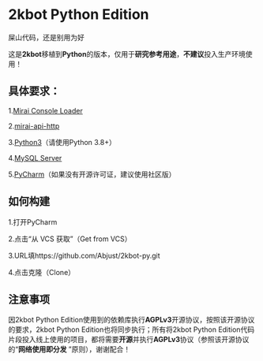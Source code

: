 # 2kbot Python Edition

屎山代码，还是别用为好

这是**2kbot**移植到**Python**的版本，仅用于**研究参考用途**，**不建议**投入生产环境使用！

## 具体要求：

1.[Mirai Console Loader](https://github.com/iTXTech/mirai-console-loader)

2.[mirai-api-http](https://github.com/project-mirai/mirai-api-http)

3.[Python3](https://www.python.org/downloads/)（请使用Python 3.8+）

4.[MySQL Server](https://dev.mysql.com/downloads/installer/)

5.[PyCharm](https://www.jetbrains.com/pycharm/download)（如果没有开源许可证，建议使用社区版）


## 如何构建

1.打开PyCharm

2.点击“从 VCS 获取”（Get from VCS）

3.URL填https://github.com/Abjust/2kbot-py.git

4.点击克隆（Clone）

## 注意事项

因2kbot Python Edition使用到的依赖库执行**AGPLv3**开源协议，按照该开源协议的要求，2kbot Python Edition也将同步执行；所有将2kbot
Python Edition代码片段投入线上使用的项目，都将需要**开源**并执行**AGPLv3**协议（参照该开源协议的“**网络使用即分发**
”原则），谢谢配合！
